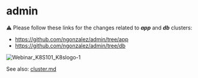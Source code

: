 # admin

⚠️ Please follow these links for the changes related to ___app___ and ___db___ clusters:
 * https://github.com/ngonzalez/admin/tree/app
 * https://github.com/ngonzalez/admin/tree/db

![Webinar_K8S101_K8slogo-1](https://user-images.githubusercontent.com/26479/113612862-aaadd080-9650-11eb-83db-7a3103293c3c.png)

See also: [cluster.md](https://github.com/ngonzalez/admin/blob/main/cluster.md)
